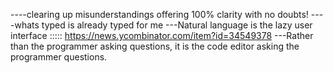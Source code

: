 ----clearing up misunderstandings offering 100% clarity with no doubts! 
----whats typed is already typed for me
---Natural language is the lazy user interface
::::: https://news.ycombinator.com/item?id=34549378
---Rather than the programmer asking questions, it is the code editor asking the programmer questions. 
